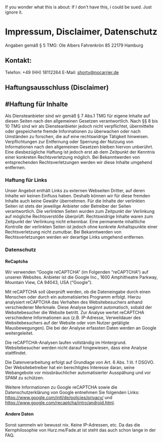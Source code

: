 If you wonder what this is about: If I don't have this, i could be sued. Just ignore it.

# Impressum, Disclaimer, Datenschutz

Angaben gemäß § 5 TMG:
Ole Albers
    Fahrenkrön 85
    22179 Hamburg

## Kontakt:

Telefon:
+49 (HH) 18112264
E-Mail: shorty@nocarrier.de

## Haftungsausschluss (Disclaimer)
## #Haftung für Inhalte

Als Diensteanbieter sind wir gemäß § 7 Abs.1 TMG für eigene Inhalte auf diesen Seiten nach den allgemeinen Gesetzen verantwortlich. Nach §§ 8 bis 10 TMG sind wir als Diensteanbieter jedoch nicht verpflichtet, übermittelte oder gespeicherte fremde Informationen zu überwachen oder nach Umständen zu forschen, die auf eine rechtswidrige Tätigkeit hinweisen. Verpflichtungen zur Entfernung oder Sperrung der Nutzung von Informationen nach den allgemeinen Gesetzen bleiben hiervon unberührt. Eine diesbezügliche Haftung ist jedoch erst ab dem Zeitpunkt der Kenntnis einer konkreten Rechtsverletzung möglich. Bei Bekanntwerden von entsprechenden Rechtsverletzungen werden wir diese Inhalte umgehend entfernen.

### Haftung für Links

Unser Angebot enthält Links zu externen Webseiten Dritter, auf deren Inhalte wir keinen Einfluss haben. Deshalb können wir für diese fremden Inhalte auch keine Gewähr übernehmen. Für die Inhalte der verlinkten Seiten ist stets der jeweilige Anbieter oder Betreiber der Seiten verantwortlich. Die verlinkten Seiten wurden zum Zeitpunkt der Verlinkung auf mögliche Rechtsverstöße überprüft. Rechtswidrige Inhalte waren zum Zeitpunkt der Verlinkung nicht erkennbar. Eine permanente inhaltliche Kontrolle der verlinkten Seiten ist jedoch ohne konkrete Anhaltspunkte einer Rechtsverletzung nicht zumutbar. Bei Bekanntwerden von Rechtsverletzungen werden wir derartige Links umgehend entfernen.


### Datenschutz

#### ReCaptcha
Wir verwenden “Google reCAPTCHA” (im Folgenden “reCAPTCHA”) auf unseren Websites. Anbieter ist die Google Inc., 1600 Amphitheatre Parkway, Mountain View, CA 94043, USA (“Google”).

Mit reCAPTCHA soll überprüft werden, ob die Dateneingabe durch einen Menschen oder durch ein automatisiertes Programm erfolgt. Hierzu analysiert reCAPTCHA das Verhalten des Websitebesuchers anhand verschiedener Merkmale. Diese Analyse beginnt automatisch, sobald der Websitebesucher die Website betritt. Zur Analyse wertet reCAPTCHA verschiedene Informationen aus (z.B. IP-Adresse, Verweildauer des Websitebesuchers auf der Website oder vom Nutzer getätigte Mausbewegungen). Die bei der Analyse erfassten Daten werden an Google weitergeleitet.

Die reCAPTCHA-Analysen laufen vollständig im Hintergrund. Websitebesucher werden nicht darauf hingewiesen, dass eine Analyse stattfindet. 

Die Datenverarbeitung erfolgt auf Grundlage von Art. 6 Abs. 1 lit. f DSGVO. Der Websitebetreiber hat ein berechtigtes Interesse daran, seine Webangebote vor missbräuchlicher automatisierter Ausspähung und vor SPAM zu schützen.

Weitere Informationen zu Google reCAPTCHA sowie die Datenschutzerklärung von Google entnehmen Sie folgenden Links: https://www.google.com/intl/de/policies/privacy/ und https://www.google.com/recaptcha/intro/android.html.

#### Andere Daten
Sonst sammeln wir bewusst nix. Keine IP-Adressen, etc. Da das die Kernphilosophie von Hurz.me/Fade.at ist steht das auch schon lange in der FAQ.

